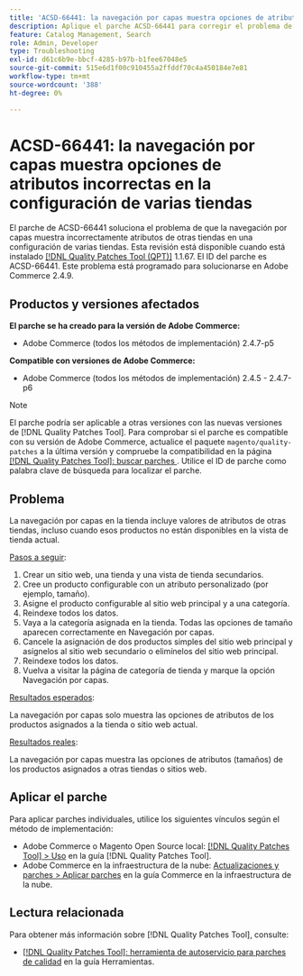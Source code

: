 ```yaml
---
title: 'ACSD-66441: la navegación por capas muestra opciones de atributos incorrectas en la configuración de varias tiendas'
description: Aplique el parche ACSD-66441 para corregir el problema de Adobe Commerce en el que la navegación por capas muestra incorrectamente atributos de otras tiendas en una configuración de varias tiendas.
feature: Catalog Management, Search
role: Admin, Developer
type: Troubleshooting
exl-id: d61c6b9e-bbcf-4285-b97b-b1fee67048e5
source-git-commit: 515e6d1f00c910455a2ffddf70c4a450184e7e81
workflow-type: tm+mt
source-wordcount: '388'
ht-degree: 0%

---
```


# ACSD-66441: la navegación por capas muestra opciones de atributos incorrectas en la configuración de varias tiendas

El parche de ACSD-66441 soluciona el problema de que la navegación por capas muestra incorrectamente atributos de otras tiendas en una configuración de varias tiendas. Esta revisión está disponible cuando está instalado [[!DNL Quality Patches Tool (QPT)]](/help/tools/quality-patches-tool/quality-patches-tool-to-self-serve-quality-patches.md) 1.1.67. El ID del parche es ACSD-66441. Este problema está programado para solucionarse en Adobe Commerce 2.4.9.

## Productos y versiones afectados

**El parche se ha creado para la versión de Adobe Commerce:**

* Adobe Commerce (todos los métodos de implementación) 2.4.7-p5

**Compatible con versiones de Adobe Commerce:**

* Adobe Commerce (todos los métodos de implementación) 2.4.5 - 2.4.7-p6

>[!NOTE]
>
>El parche podría ser aplicable a otras versiones con las nuevas versiones de [!DNL Quality Patches Tool]. Para comprobar si el parche es compatible con su versión de Adobe Commerce, actualice el paquete `magento/quality-patches` a la última versión y compruebe la compatibilidad en la página [[!DNL Quality Patches Tool]: buscar parches ](https://experienceleague.adobe.com/tools/commerce-quality-patches/index.html). Utilice el ID de parche como palabra clave de búsqueda para localizar el parche.

## Problema

La navegación por capas en la tienda incluye valores de atributos de otras tiendas, incluso cuando esos productos no están disponibles en la vista de tienda actual.

<u>Pasos a seguir</u>:

1. Crear un sitio web, una tienda y una vista de tienda secundarios.
1. Cree un producto configurable con un atributo personalizado (por ejemplo, tamaño).
1. Asigne el producto configurable al sitio web principal y a una categoría.
1. Reindexe todos los datos.
1. Vaya a la categoría asignada en la tienda. Todas las opciones de tamaño aparecen correctamente en Navegación por capas.
1. Cancele la asignación de dos productos simples del sitio web principal y asígnelos al sitio web secundario o elimínelos del sitio web principal.
1. Reindexe todos los datos.
1. Vuelva a visitar la página de categoría de tienda y marque la opción Navegación por capas.

<u>Resultados esperados</u>:

La navegación por capas solo muestra las opciones de atributos de los productos asignados a la tienda o sitio web actual.

<u>Resultados reales</u>:

La navegación por capas muestra las opciones de atributos (tamaños) de los productos asignados a otras tiendas o sitios web.

## Aplicar el parche

Para aplicar parches individuales, utilice los siguientes vínculos según el método de implementación:

* Adobe Commerce o Magento Open Source local: [[!DNL Quality Patches Tool] > Uso](/help/tools/quality-patches-tool/usage.md) en la guía [!DNL Quality Patches Tool].
* Adobe Commerce en la infraestructura de la nube: [Actualizaciones y parches > Aplicar parches](https://experienceleague.adobe.com/docs/commerce-cloud-service/user-guide/develop/upgrade/apply-patches.html) en la guía Commerce en la infraestructura de la nube.

## Lectura relacionada

Para obtener más información sobre [!DNL Quality Patches Tool], consulte:

* [[!DNL Quality Patches Tool]: herramienta de autoservicio para parches de calidad](/help/tools/quality-patches-tool/quality-patches-tool-to-self-serve-quality-patches.md) en la guía Herramientas.
